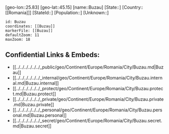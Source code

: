 ﻿---
location: [45.15,25.83]
mapzoom: [7,12] 
mapmarker: city 
type: City
tags:
- geo/City


SpocWebEntityId: 29428
isDeleted: false
confidential: public

---
[geo-lon::25.83]
[geo-lat::45.15]
[name::Buzau]
[State::]
[Country::[[Romania]]]
[StateId::]
[Population::]
[Unknown::]


```leaflet
id: Buzau
coordinates: [[Buzau]]
markerFile: [[Buzau]]
defaultZoom: 11 
maxZoom: 18
```


## Confidential Links & Embeds: 
- [[../../../../../../_public/geo/Continent/Europe/Romania/City/Buzau.md|Buzau]] 
- [[../../../../../../_internal/geo/Continent/Europe/Romania/City/Buzau.internal.md|Buzau.internal]] 
- [[../../../../../../_protect/geo/Continent/Europe/Romania/City/Buzau.protect.md|Buzau.protect]] 
- [[../../../../../../_private/geo/Continent/Europe/Romania/City/Buzau.private.md|Buzau.private]] 
- [[../../../../../../_personal/geo/Continent/Europe/Romania/City/Buzau.personal.md|Buzau.personal]] 
- [[../../../../../../_secret/geo/Continent/Europe/Romania/City/Buzau.secret.md|Buzau.secret]] 
